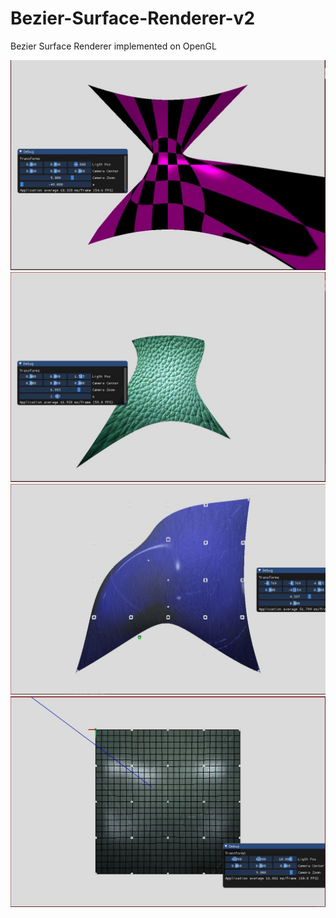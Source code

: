 # Bezier-Surface-Renderer-v2
Bezier Surface Renderer implemented on OpenGL

![alt text](screenshots/ss.JPG "")
![alt text](screenshots/ss2.JPG "")
![alt text](screenshots/ss3.JPG "")
![alt text](screenshots/ss4.JPG "")
